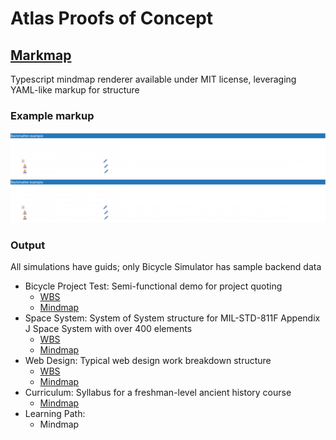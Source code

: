 # Atlas Proofs of Concept

## [Markmap](https://github.com/markmap/markmap)
Typescript mindmap renderer available under MIT license, leveraging YAML-like markup for structure

### Example markup
![Frontmatter](image-1.png)
![Backmatter](image-1.png)

### Output
All simulations have guids; only Bicycle Simulator has sample backend data

- Bicycle Project Test: Semi-functional demo for project quoting
  - [WBS](https://cloudmappr.github.io/atlas/bicycleDemo_WBS)
  - [Mindmap](https://cloudmappr.github.io/atlas/bicycleDemo_MM)
- Space System:  System of System structure for MIL-STD-811F Appendix J Space System with over 400 elements
  - [WBS](https://cloudmappr.github.io/atlas/spaceSystem_WBS)
  - [Mindmap](https://cloudmappr.github.io/atlas/spaceSystem_MM)
- Web Design:  Typical web design work breakdown structure
  - [WBS](https://cloudmappr.github.io/atlas/webDesign_WBS)
  - [Mindmap](https://cloudmappr.github.io/atlas/webDesign_MM)
- Curriculum:  Syllabus for a freshman-level ancient history course
  - [Mindmap](https://cloudmappr.github.io/atlas/ancientHistory_Curr)
- Learning Path: 
  - Mindmap
  

